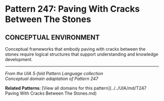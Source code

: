 # Pattern 247: Paving With Cracks Between The Stones

## CONCEPTUAL ENVIRONMENT

Conceptual frameworks that embody paving with cracks between the stones require logical structures that support understanding and knowledge development.

---

*From the UIA 5-fold Pattern Language collection*  
*Conceptual domain adaptation of Pattern 247*

**Related Patterns**: [View all domains for this pattern](../../UIA/md/T247 Paving With Cracks Between The Stones.md)